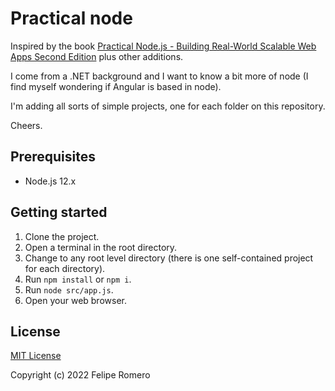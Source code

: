 # Practical node

Inspired by the book [Practical Node.js - Building Real-World Scalable Web Apps Second Edition][1] plus other additions.

I come from a .NET background and I want to know a bit more of node (I find myself wondering if Angular is based in node).

I'm adding all sorts of simple projects, one for each folder on this repository.

Cheers.

## Prerequisites

- Node.js 12.x

## Getting started

1. Clone the project.
1. Open a terminal in the root directory.
1. Change to any root level directory (there is one self-contained project for each directory).
1. Run `npm install` or `npm i`.
1. Run `node src/app.js`.
1. Open your web browser.

## License

[MIT License](./LICENSE)

Copyright (c) 2022 Felipe Romero

[1]: https://link.springer.com/book/10.1007/978-1-4842-3039-8
